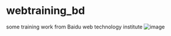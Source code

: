 # webtraining_bd
some training work from Baidu web technology institute
![image](https://github.com/VincyH/webtraining_bd/test001/1-1.png)
